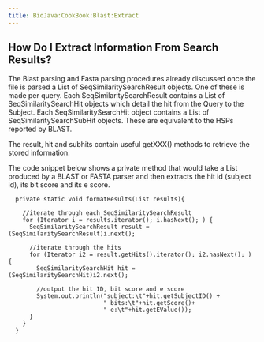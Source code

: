 ```yaml
---
title: BioJava:CookBook:Blast:Extract
---
```


How Do I Extract Information From Search Results?
-------------------------------------------------

The Blast parsing and Fasta parsing procedures already discussed once
the file is parsed a List of SeqSimilaritySearchResult objects. One of
these is made per query. Each SeqSimilaritySearchResult contains a List
of SeqSimilaritySearchHit objects which detail the hit from the Query to
the Subject. Each SeqSimilaritySearchHit object contains a List of
SeqSimilaritySearchSubHit objects. These are equivalent to the HSPs
reported by BLAST.

The result, hit and subhits contain useful getXXX() methods to retrieve
the stored information.

The code snippet below shows a private method that would take a List
produced by a BLAST or FASTA parser and then extracts the hit id
(subject id), its bit score and its e score.

      private static void formatResults(List results){

        //iterate through each SeqSimilaritySearchResult
        for (Iterator i = results.iterator(); i.hasNext(); ) {
          SeqSimilaritySearchResult result = (SeqSimilaritySearchResult)i.next();

          //iterate through the hits
          for (Iterator i2 = result.getHits().iterator(); i2.hasNext(); ) {
            SeqSimilaritySearchHit hit = (SeqSimilaritySearchHit)i2.next();

            //output the hit ID, bit score and e score
            System.out.println("subject:\t"+hit.getSubjectID() +
                               " bits:\t"+hit.getScore()+
                               " e:\t"+hit.getEValue());
          }
        }
      }
